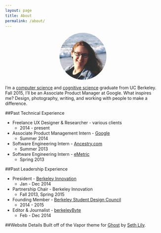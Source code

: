 ```yaml
---
layout: page
title: About
permalink: /about/
---
```


<div style="text-align: center;"><img style="width: 30%;height: 30%;border-radius: 50%;" src="/media/me.jpg" /></div>

I’m a [computer science](http://www.eecs.berkeley.edu/) and [cognitive science](http://ugis.ls.berkeley.edu/cogsci/) graduate from UC Berkeley. Fall 2015, I’ll be an Associate Product Manager at Google. What inspires me? Design, photography, writing, and working with people to make a difference.

##Past Technical Experience
* Freelance UX Designer & Researcher - various clients
	* 2014 - present
* Associate Product Management Intern - [Google](https://www.google.com/)
	* Summer 2014
* Software Engineering Intern - [Ancestry.com](http://www.ancestry.com/)
	* Summer 2013
* Software Engineering Intern - [eMetric](http://emetric.com/)
	* Spring 2013

##Past Leadership Experience
* President - [Berkeley Innovation](http://www.ocf.berkeley.edu/~binnov/)
	* Jan - Dec 2014
* Partnership Chair - Berkeley Innovation
	* Fall 2013, Spring 2015
* Founding Member - [Berkeley Student Design Council](https://www.facebook.com/berkeleydesigncouncil)
	* 2014 - 2015
* Editor & Journalist - [berkeleyByte](http://www.berkeleybyte.com/author/alexsg/)
	* Feb - Dec 2014

##Website Details
Built off of the Vapor theme for [Ghost](http://ghost.org) by [Seth Lily](http://sethlilly.com/).

<!-- I fell into CS through web design. I've been creating my own websites on and off since fifth grade. My desire to go beyond and make things interactive led me to programming and computer science. I've worked on some awesome projects, from creating a game using Java GUIs in high school to building a Lisp interpreter in my first semester at Berkeley to Android programming, Arduino, Ruby on Rails, and more.

For most of my life, I've also been intrigued by the brain, so once I arrived at Berkeley I decided to double major in cognitive science. <a href="http://www.eecs.berkeley.edu/" target="_blank">Computer Science</a> and <a href="http://ugis.ls.berkeley.edu/cogsci/" target="_blank">Cognitive Science</a> (or <strong>CS<sup>2</sup></strong> as we in the biz like to call it) actually go really well together, and my interdisciplinary classes have opened my eyes to many new interests: human-computer interaction, user experience research, technology and education, and so on. I know that I don't have to limit myself. For example, I can be a programmer <em>and</em> a designer, as well as so much more.

In my time at Berkeley, I've also joined some amazing organizations to meet people who share my interests. For a year I was president of <a href="http://www.ocf.berkeley.edu/~binnov/" target="_blank">Berkeley Innovation</a> (BI), the human-centered design club on campus. Every semester BI works on real design projects for real clients, as well as hosts guest speakers and design workshops.

I also became a founding member of the [Berkeley Design Council](https://www.facebook.com/berkeleydesigncouncil), which is a community that connects all the design organizations on campus. As part of Design Council, I helped lead an initiative to create the student-curated [Design at Berkeley](http://designatberkeley.com/) website.

Outside of school, I interned at eMetric and Ancestry.com as a software engineer, and at Google in Tel Aviv as an Associate Product Manager (APM). My desire to lead a whole product's development, rather than work on a slice, led me to becoming an APM full-time at Google. I start in fall 2015.

You might also be interested in my...

[Portfolio](/portfolio) \| [GitHub](https://github.com/alexsg) \| [Behance](http://www.behance.net/alexsg) \| [Hackster](http://www.hackster.io/alexsg) \| [LinkedIn](http://www.linkedin.com/in/alexandragreenspan) -->